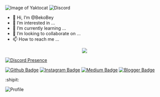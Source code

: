 ![Image of Yaktocat](https://komarev.com/ghpvc/?username=shutgit&color=dc143c)
![Discord](https://img.shields.io/static/v1?logo=discord&label=&message=Discord&color=36393f&style=flat-square)

- 👋 Hi, I’m @BekoBey
- 👀 I’m interested in ...
- 🌱 I’m currently learning ...
- 💞️ I’m looking to collaborate on ...
- 📫 How to reach me ...

<div align="center" dir="auto">
    <a href="https://discord.com/users/801742570341531658" title="Discord Profile" rel="nofollow"><img src="(https://lanyard.cnrad.dev/api/801742570341531658" data-canonical-src="https://lanyard-profile-readme.vercel.app/api/801742570341531658" style="max-width: 100%;"></a>
</div>

[![Discord Presence](https://lanyard.cnrad.dev/api/725034582768091157)](https://discord.com/users/725034582768091157)

<!---
BekoBey/BekoBey is a ✨ special ✨ repository because its `README.md` (this file) appears on your GitHub profile.
You can click the Preview link to take a look at your changes.
--->

[![Github Badge](https://img.shields.io/badge/-Github-000?style=quare&labelColor=000&logo=Github&logoColor=white&link=link)](link) 
[![Instagram Badge](https://img.shields.io/badge/-Instagram-C13584?style=flat-quare&labelColor=C13584&logo=instagram&logoColor=white&link=link)](link) 
[![Medium Badge](https://img.shields.io/badge/-Medium-757575?style=flat-quare&labelColor=757575&logo=Medium&logoColor=white&link=link)](link) 
[![Blogger Badge](https://img.shields.io/badge/-Blogger-FF9800?style=flat-quare&labelColor=FF9800&logo=Blogger&logoColor=white&link=link)](link)

:shipit:

![Profile](https://camo.githubusercontent.com/6ccb8ff0e4be8fe1d8c249e91ab6af9b98d9963a42534297787c33bc3c894d01)
